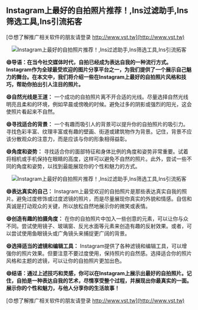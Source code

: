 ## **Instagram上最好的自拍照片推荐！,Ins过滤助手,Ins筛选工具,Ins引流拓客**

[😍想了解推广相关软件的朋友请登录 http://www.vst.tw](http://www.vst.tw)

 <center><img src="https://vst.tw/MP4/tuiguang/png/1.png" alt="Instagram上最好的自拍照片推荐！,Ins过滤助手,Ins筛选工具,Ins引流拓客"></center>

**😄导语：在当今社交媒体时代，自拍已经成为表达自我的一种流行方式。Instagram作为全球最受欢迎的图片分享平台之一，为我们提供了一个展示自己魅力的舞台。在本文中，我们将介绍一些在Instagram上最好的自拍照片风格和技巧，帮助你拍出引人注目的照片。**

**😄自然光线是王道：**
一个成功的自拍照片离不开合适的光线。尽量选择自然光线明亮且柔和的环境，例如早晨或傍晚的时候。避免过多的阴影或强烈的阳光，这会使照片看起来不自然。

**😄寻找适合的背景：**
一个有趣而吸引人的背景可以提升你的自拍照片的吸引力。寻找色彩丰富、纹理丰富或有趣的壁画、街道或建筑物作为背景。记住，背景不应该分散观众的注意力，而是应该与你的形象相得益彰。

**😄角度和姿势：**
寻找适合你的面部特征和身体比例的角度和姿势非常重要。试着将相机或手机保持在眼睛的高度，这样可以避免不自然的照片。此外，尝试一些不同的角度和姿势，以找到最能展现你的个性和魅力的方式。

 <center><img src="https://vst.tw/MP4/tuiguang/png/6.png" alt="Instagram上最好的自拍照片推荐！,Ins过滤助手,Ins筛选工具,Ins引流拓客"></center>

**😄表达真实的自己：**
Instagram上最受欢迎的自拍照片是那些表达真实自我的照片。避免过度修饰或过度滤镜的照片，而是尽量展现你真实的外貌和情感。自信和真诚是打动观众的关键，所以放松自然地展示你的微笑或表情。

**😄创造有趣的拍摄角度：**
在你的自拍照片中加入一些创意的元素，可以让你与众不同。尝试使用镜子、玻璃窗、反光水面等元素来创造有趣的反射效果。或者，可以尝试使用鱼眼镜头或广角镜头来捕捉更广阔的背景。

**😄选择适当的滤镜和编辑工具：**
Instagram提供了各种滤镜和编辑工具，可以增强你的照片效果。但要注意不要过度使用，保持照片的自然感。选择适合你的照片风格和主题的滤镜，可以让你的自拍照片更加出色。

**😄结语：通过上述技巧和灵感，你可以在Instagram上展示出最好的自拍照片。记住，自拍是一种表达自我的艺术，尽情享受整个过程，并展现出你最真实的一面。展示你的个性和魅力，与他人分享你的生活故事！**

[😍想了解推广相关软件的朋友请登录 http://www.vst.tw](http://www.vst.tw)



